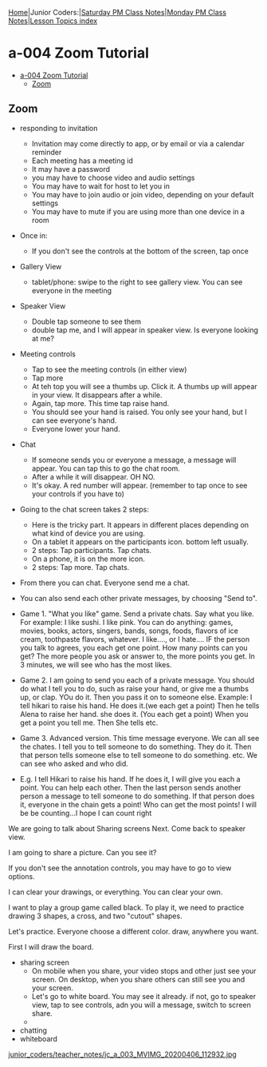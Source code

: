 
[Home](../../)|Junior Coders:|[Saturday PM Class Notes](../saturday_pm)|[Monday PM Class Notes](../monday_pm)|[Lesson Topics index](../lessons)

# a-004 Zoom Tutorial

* [a-004 Zoom Tutorial](#a-004-zoom-tutorial)
  * [Zoom](#zoom)


## Zoom

* responding to invitation

    * Invitation may come directly to app, or by email or via a calendar reminder
    * Each meeting has a meeting id
    * It may have a password
    * you may have to choose video and audio settings
    * You may have to wait for host to let you in 
    * You may have to join audio or join video, depending on your default settings
    * You may have to mute if you are using more than one device in a room

* Once in:
    * If you don't see the controls at the bottom of the screen, tap once 

* Gallery View
    * tablet/phone: swipe to the right to see gallery view. You can see everyone in the meeting

* Speaker View
    * Double tap someone to see them
    * double tap me, and I will appear in speaker view. Is everyone looking at me?

* Meeting controls
    * Tap to see the meeting controls (in either view)
    * Tap more
    * At teh top you will see a thumbs up. Click it. A thumbs up will appear in your view. It disappears after a while.
    * Again, tap more. This time tap raise hand.
    * You should see your hand is raised. You only see your hand, but I can see everyone's hand.
    * Everyone lower your hand.

* Chat
    * If someone sends you or everyone a message, a message will appear. You can tap this to go the chat room.
    * After a while it will disappear. OH NO.
    * It's okay. A red number will appear. (remember to tap once to see your controls if you have to)

* Going to the chat screen takes 2 steps:
    * Here is the tricky part. It appears in different places depending on what kind of device you are using. 
    * On a tablet it appears on the participants icon. bottom left usually.
    * 2 steps: Tap participants. Tap chats.
    * On a phone, it is on the more icon.
    * 2 steps: Tap more. Tap chats.

* From there you can chat. Everyone send me a chat.

* You can also send each other private messages, by choosing "Send to". 

* Game 1. "What you like" game. Send a private chats. Say what you like. For example: I like sushi. I like pink. You can do anything: games, movies, books, actors, singers, bands, songs, foods, flavors of ice cream, toothpaste flavors, whatever. I like...., or I hate.... IF the person you talk to agrees, you each get one point. How many points can you get? The more people you ask or answer to, the more points you get. In 3 minutes, we will see who has the most likes.

* Game 2. I am going to send you each of a private message. You should do what I tell you to do, such as raise your hand, or give me a thumbs up, or clap. YOu do it. Then you pass it on to someone else. Example: I tell hikari to raise his hand. He does it.(we each get a point) Then he tells Alena to raise her hand. she does it. (You each get a point) When you get a point you tell me. Then She tells etc.

* Game 3. Advanced version. This time message everyone. We can all see the chates. I tell you to tell someone to do something. They do it. Then that person tells someone else to tell someone to do something. etc. We can see who asked and who did.

* E.g. I tell Hikari to raise his hand. If he does it, I will give you each a point. You can help each other. Then the last person sends another person a message to tell someone to do something. If that person does it, everyone in the chain gets a point! Who can get the most points! I will be be counting...I hope I can count right 

We are going to talk about Sharing screens Next. Come back to speaker view.

I am going to share a picture. Can you see it?



If you don't see the annotation controls, you may have to go to view options. 

I can clear your drawings, or everything. You can clear your own. 

I want to play a group game called black. To play it, we need to practice drawing 3 shapes, a cross, and two "cutout" shapes.

Let's practice. Everyone choose a different color. draw, anywhere you want. 

First I will draw the board.


* sharing screen
    * On mobile when you share, your video stops and other just see your screen. On desktop, when you share others can still see you and your screen.
    * Let's go to white board. You may see it already. if not, go to speaker view, tap to see controls, adn you will a  message, switch to screen share. 
    * 
* chatting
* whiteboard

[junior_coders/teacher_notes/jc_a_003_MVIMG_20200406_112932.jpg](junior_coders/teacher_notes/jc_a_003_MVIMG_20200406_112932.jpg)